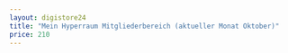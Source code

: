 ```yaml
---
layout: digistore24
title: "Mein Hyperraum Mitgliederbereich (aktueller Monat Oktober)"
price: 210
---
```

